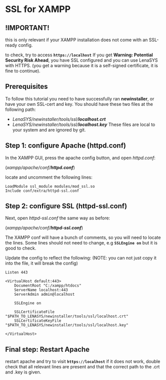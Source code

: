 # SSL for XAMPP

## !IMPORTANT!
this is only relevant if your XAMPP installation does not come with an SSL-ready config.

to check, try to access __`https://localhost`__
If you get __Warning: Potential Security Risk Ahead__, you have SSL configured and you can use LenaSYS with HTTPS. (you get a warning because it is a self-signed certificate, it is fine to continue).

## Prerequisites

To follow this tutorial you need to have successfully ran __newinstaller__, or have your own SSL-cert and key. You should have these two files at the following path:
- _LenaSYS/newinstaller/tools/ssl/__localhost.crt___
- _LenaSYS/newinstaller/tools/ssl/__localhost.key___
These files are local to your system and are ignored by git.

## Step 1: configure Apache (httpd.conf)
In the XAMPP GUI, press the apache config button, and open _httpd.conf_:

(_xampp/apache/conf/__httpd.conf___)

locate and uncomment the following lines:
``` 
LoadModule ssl_module modules/mod_ssl.so
Include conf/extra/httpd-ssl.conf
```

## Step 2: configure SSL (httpd-ssl.conf)
Next, open _httpd-ssl.conf_ the same way as before:

(_xampp/apache/conf/__httpd-ssl.conf___)

The XAMPP conf will have a bunch of comments, so you will need to locate the lines. Some lines should not need to change, e.g __`SSLEngine on`__ but it is good to check. 

Update the config to reflect the following:
(NOTE: you can not just copy it into the file, it will break the config)

```
Listen 443

<VirtualHost default:443>
    DocumentRoot "C:/xampp/htdocs"
    ServerName localhost:443
    ServerAdmin admin@localhost

    SSLEngine on

    SSLCertificateFile "$PATH_TO_LENASYS/newinstaller/tools/ssl/localhost.crt"
    SSLCertificateKeyFile "$PATH_TO_LENASYS/newinstaller/tools/ssl/localhost.key"

</VirtualHost>
```

## Final step: Restart Apache

restart apache and try to visit __`https://localhost`__
if it does not work, double check that all relevant lines are present and that the correct path to the .crt and .key is given.




